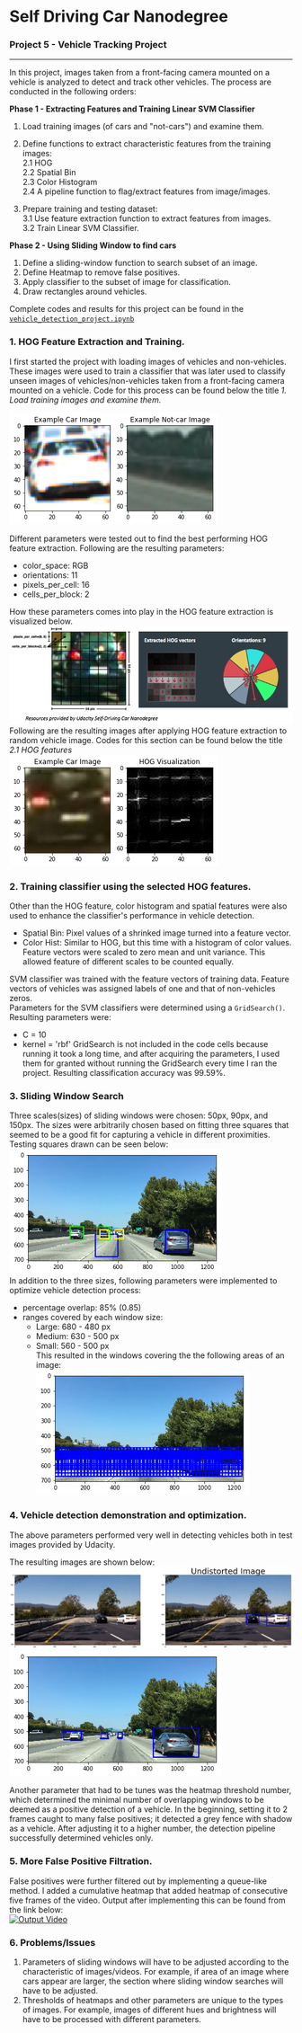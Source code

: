 # Self Driving Car Nanodegree
### Project 5 - Vehicle Tracking Project
---

In this project, images taken from a front-facing camera mounted on a vehicle is analyzed to detect and track other vehicles. The process are conducted in the following orders:

**Phase 1 - Extracting Features and Training Linear SVM Classifier**
1. Load training images (of cars and "not-cars") and examine them.
2. Define functions to extract characteristic features from the training images:  
    2.1 HOG  
    2.2 Spatial Bin  
    2.3 Color Histogram  
    2.4 A pipeline function to flag/extract features from image/images.  

3. Prepare training and testing dataset:  
    3.1 Use feature extraction function to extract features from images.  
    3.2 Train Linear SVM Classifier.

**Phase 2 - Using Sliding Window to find cars**
1. Define a sliding-window function to search subset of an image.
2. Define Heatmap to remove false positives.
3. Apply classifier to the subset of image for classification.
4. Draw rectangles around vehicles.

Complete codes and results for this project can be found in the  [`vehicle_detection_project.ipynb`](https://github.com/kwonjh90/SDCND-AdvancedLaneFinding/blob/master/P3-shorter.ipynb)  

### 1. HOG Feature Extraction and Training.
I first started the project with loading images of vehicles and non-vehicles. These images were used to train a classifier that was later used to classify unseen images of vehicles/non-vehicles taken from a front-facing camera mounted on a vehicle. Code for this process can be found below the title *1. Load training images and examine them.*  

![sample training data](./report_images/p5_1.png)  

Different parameters were tested out to find the best performing HOG feature extraction. Following are the resulting parameters:
* color_space: RGB
* orientations: 11
* pixels_per_cell: 16
* cells_per_block: 2

How these parameters comes into play in the HOG feature extraction is visualized below.
![HOG extraction parameters](./report_images/p5_2.png)  
Following are the resulting images after applying HOG feature extraction to random vehicle image. Codes for this section can be found below the title *2.1 HOG features*  
![after applying HOG extraction ](./report_images/p5_3.png)  


### 2. Training classifier using the selected HOG features.
Other than the HOG feature, color histogram and spatial features were also used to enhance the classifier's performance in vehicle detection.
* Spatial Bin: Pixel values of a shrinked image turned into a feature vector.
* Color Hist: Similar to HOG, but this time with a histogram of color values.
Feature vectors were scaled to zero mean and unit variance. This allowed feature of different scales to be counted equally.

SVM classifier was trained with the feature vectors of training data. Feature vectors of vehicles was assigned labels of one and that of non-vehicles zeros.  
Parameters for the SVM classifiers were determined using a `GridSearch()`. Resulting parameters were:
* C = 10
* kernel = 'rbf'
GridSearch is not included in the code cells because running it took a long time, and after acquiring the parameters, I used them for granted without running the GridSearch every time I ran the project.
Resulting classification accuracy was 99.59%.

### 3. Sliding Window Search
Three scales(sizes) of sliding windows were chosen: 50px, 90px, and 150px. The sizes were arbitrarily chosen based on fitting three squares that seemed to be a good fit for capturing a vehicle in different proximities. Testing squares drawn can be seen below:  
![before_warp](./report_images/p5_4.png )  
In addition to the three sizes, following parameters were implemented to optimize vehicle detection process:
* percentage overlap: 85% (0.85)
* ranges covered by each window size:
    * Large: 680 - 480 px
    * Medium: 630 - 500 px
    * Small: 560 - 500 px  
This resulted in the windows covering the the following areas of an image:  
![before_warp](./report_images/p5_5.png  )  

### 4. Vehicle detection demonstration and optimization.
The above parameters performed very well in detecting vehicles both in test images provided by Udacity.

The resulting images are shown below:  
![before_warp](./report_images/p5_6.png)  
![before_warp](./report_images/p5_7.png)  

Another parameter that had to be tunes was the heatmap threshold number, which determined the minimal number of overlapping windows to be deemed as a positive detection of a vehicle. In the beginning, setting it to 2 frames caught to many false positives; it detected a grey fence with shadow as a vehicle. After adjusting it to a higher number, the detection pipeline successfully determined vehicles only.

### 5. More False Positive Filtration.
False positives were further filtered out by implementing a queue-like method. I added a cumulative heatmap that added heatmap of consecutive five frames of the video. Output after implementing this can be found from the link below:  
[![Output Video](https://youtu.be/sxL7hRSeHs8/0.jpg)](https://youtu.be/sxL7hRSeHs8)


### 6. Problems/Issues
1. Parameters of sliding windows will have to be adjusted according to the characteristic of images/videos. For example, if area of an image where cars appear are larger, the section where sliding window searches will have to be adjusted.
2. Thresholds of heatmaps and other parameters are unique to the types of images. For example, images of different hues and brightness will have to be processed with different parameters.
